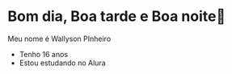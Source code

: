 # Bom dia, Boa tarde e Boa noite🙂

 Meu nome é Wallyson PInheiro

- Tenho 16 anos
- Estou estudando no Alura

<!--
**WallysonPinheiro/WallysonPinheiro** is a ✨ _special_ ✨ repository because its `README.md` (this file) appears on your GitHub profile.

Here are some ideas to get you started:

- 🔭 I’m currently working on ...
- 🌱 I’m currently learning ...
- 👯 I’m looking to collaborate on ...
- 🤔 I’m looking for help with ...
- 💬 Ask me about ...
- 📫 How to reach me: ...
- 😄 Pronouns: ...
- ⚡ Fun fact: ...
-->
